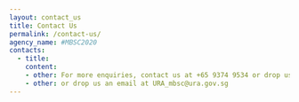 ```yaml
---
layout: contact_us
title: Contact Us
permalink: /contact-us/
agency_name: #MBSC2020
contacts:
  - title:
    content:
    - other: For more enquiries, contact us at +65 9374 9534 or drop us an email at URA_mbsc@ura.gov.sg 
    - other: or drop us an email at URA_mbsc@ura.gov.sg    
---
```

